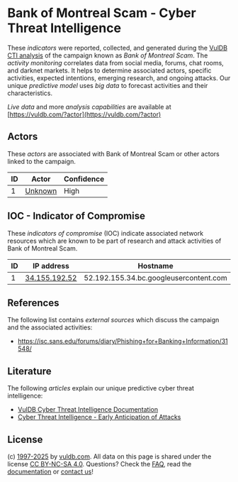 # Bank of Montreal Scam - Cyber Threat Intelligence

These _indicators_ were reported, collected, and generated during the [VulDB CTI analysis](https://vuldb.com/?kb.cti) of the campaign known as _Bank of Montreal Scam_. The _activity monitoring_ correlates data from social media, forums, chat rooms, and darknet markets. It helps to determine associated actors, specific activities, expected intentions, emerging research, and ongoing attacks. Our unique _predictive model_ uses _big data_ to forecast activities and their characteristics.

_Live data_ and more _analysis capabilities_ are available at [https://vuldb.com/?actor](https://vuldb.com/?actor)

## Actors

These _actors_ are associated with Bank of Montreal Scam or other actors linked to the campaign.

ID | Actor | Confidence
-- | ----- | ----------
1 | [Unknown](https://vuldb.com/?actor.unknown) | High

## IOC - Indicator of Compromise

These _indicators of compromise_ (IOC) indicate associated network resources which are known to be part of research and attack activities of Bank of Montreal Scam.

ID | IP address | Hostname | Actor | Confidence
-- | ---------- | -------- | ----- | ----------
1 | [34.155.192.52](https://vuldb.com/?ip.34.155.192.52) | 52.192.155.34.bc.googleusercontent.com | [Unknown](https://vuldb.com/?actor.unknown) | Medium

## References

The following list contains _external sources_ which discuss the campaign and the associated activities:

* https://isc.sans.edu/forums/diary/Phishing+for+Banking+Information/31548/

## Literature

The following _articles_ explain our unique predictive cyber threat intelligence:

* [VulDB Cyber Threat Intelligence Documentation](https://vuldb.com/?kb.cti)
* [Cyber Threat Intelligence - Early Anticipation of Attacks](https://www.scip.ch/en/?labs.20201022)

## License

(c) [1997-2025](https://vuldb.com/?kb.changelog) by [vuldb.com](https://vuldb.com/?kb.about). All data on this page is shared under the license [CC BY-NC-SA 4.0](https://creativecommons.org/licenses/by-nc-sa/4.0/). Questions? Check the [FAQ](https://vuldb.com/?kb.faq), read the [documentation](https://vuldb.com/?kb) or [contact us](https://vuldb.com/?contact)!
